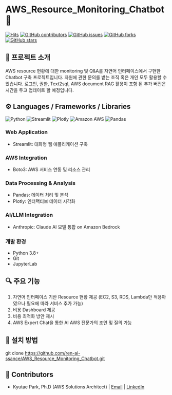 # AWS_Resource_Monitoring_Chatbot 🚀

[![Hits](https://hits.seeyoufarm.com/api/count/incr/badge.svg?url=https%3A%2F%2Fgithub.com%2Fren-ai-ssance%2FAWS_Resource_Monitoring_Chatbot&count_bg=%2379C83D&title_bg=%23555555&icon=&icon_color=%23E7E7E7&title=hits&edge_flat=false)](https://hits.seeyoufarm.com)
[![GitHub contributors](https://img.shields.io/github/contributors/ren-ai-ssance/AWS_Resource_Monitoring_Chatbot)](https://github.com/ren-ai-ssance/AWS_Resource_Monitoring_Chatbot/graphs/contributors)
[![GitHub issues](https://img.shields.io/github/issues/ren-ai-ssance/AWS_Resource_Monitoring_Chatbot)](https://github.com/ren-ai-ssance/AWS_Resource_Monitoring_Chatbot/issues)
[![GitHub forks](https://img.shields.io/github/forks/ren-ai-ssance/AWS_Resource_Monitoring_Chatbot)](https://github.com/ren-ai-ssance/AWS_Resource_Monitoring_Chatbot/network/members)
[![GitHub stars](https://img.shields.io/github/stars/ren-ai-ssance/AWS_Resource_Monitoring_Chatbot)](https://github.com/ren-ai-ssance/AWS_Resource_Monitoring_Chatbot/stargazers)

## 📝 프로젝트 소개
AWS resource 현황에 대한 monitoring 및 Q&A를 자연어 인터페이스에서 구현한 Chatbot 구축 프로젝트입니다. 
자원에 관한 문의를 받는 조직 혹은 개인 모두 활용할 수 있습니다.
로그인, 권한, Text2sql, AWS document RAG 활용이 포함 된 추가 버전은 시간을 두고 업데이트 할 예정입니다.

## ⚙️ Languages / Frameworks / Libraries

![Python](https://img.shields.io/badge/Python-3776AB?style=flat-square&logo=Python&logoColor=white)
![Streamlit](https://img.shields.io/badge/Streamlit-FF4B4B?style=flat-square&logo=Streamlit&logoColor=white)
![Plotly](https://img.shields.io/badge/Plotly-3F4F75?style=flat-square&logo=plotly&logoColor=white)
![Amazon AWS](https://img.shields.io/badge/AWS-232F3E?style=flat-square&logo=amazonaws&logoColor=white)
![Pandas](https://img.shields.io/badge/Pandas-150458?style=flat-square&logo=pandas&logoColor=white)

### Web Application
- Streamlit: 대화형 웹 애플리케이션 구축

### AWS Integration
- Boto3: AWS 서비스 연동 및 리소스 관리

### Data Processing & Analysis
- Pandas: 데이터 처리 및 분석
- Plotly: 인터랙티브 데이터 시각화

### AI/LLM Integration
- Anthropic: Claude AI 모델 통합 on Amazon Bedrock

### 개발 환경
- Python 3.8+
- Git
- JupyterLab

## 🔍 주요 기능
1. 자연어 인터페이스 기반 Resource 현황 제공 (EC2, S3, RDS, Lambda만 적용아였으나 필요에 따라 서비스 추가 가능)
2. 비용 Dashboard 제공
3. 비용 최적화 방안 제시
4. AWS Expert Chat을 통한 AI AWS 전문가의 조언 및 질의 가능

## 🚀 설치 방법
git clone https://github.com/ren-ai-ssance/AWS_Resource_Monitoring_Chatbot.git

## 👥 Contributors
- Kyutae Park, Ph.D (AWS Solutions Architect) | [Email](mailto:kyutae@amazon.com) | [LinkedIn](www.linkedin.com/in/ren-ai-ssance) 


